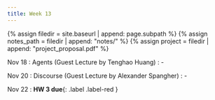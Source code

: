 ```yaml
---
title: Week 13
---
```



{% assign filedir = site.baseurl | append: page.subpath %} 
{% assign notes_path = filedir | append: "notes/" %} 
{% assign project = filedir | append: "project_proposal.pdf" %}

<!--  
Instructions:

INDENTATION COUNTS

Each day should be formatted exactly as follows

Date
: Lessons Covered
  : Reading List
    : In Class Presentations
: **Assignment/Announcement**{: .label}


To add a hyperlink for readings, do it as follows
  : [Example Paper](http://linktopaper.edu)

To make the hyperlink open in a new tab by default
  : [Example Paper](http://linktopaper.edu){:target=_"blank"}

The announcement can be made red for due dates as follows
: **Assignment Due**{: .label .label-red }
11/18: Agents (Guest Tenghao)
11/20: Discourse (Guest Alex)
-->

Nov 18
: Agents (Guest Lecture by Tenghao Huang)
  : - 

Nov 20
: Discourse (Guest Lecture by Alexander Spangher)
  : - 

Nov 22
: **HW 3 due**{: .label .label-red }
